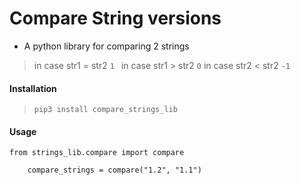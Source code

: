 # Compare String versions
* A python library for comparing 2 strings

> in case str1 = str2 `1 `
> in case str1 > str2 `0`
> in case str2 < str2 `-1`

#### Installation

> `pip3 install compare_strings_lib`

#### Usage
```
from strings_lib.compare import compare

    compare_strings = compare("1.2", "1.1")

```
